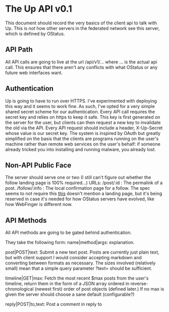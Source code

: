 # The Up API v0.1
This document should record the very basics of the client api to talk with Up. This is *not* how other servers in the federated network see this server, which is defined by OStatus.

## API Path
All API calls are going to live at the url /api/v1/...
where ... is the actual api call. This ensures that there aren't any conflicts with what OStatus or any future web interfaces want.


## Authentication
Up is going to have to run over HTTPS. I've experimented with deploying this way and it seems to work fine. As such, I've opted for a very simple shared secret scheme for our authentication.
Every API call requires the secret key and relies on https to keep it safe. This key is first generated on the server for the user, but clients can then request a new key to invalidate the
old via the API. Every API request should include a header, X-Up-Secret whose value is our secret key. The system is inspired by OAuth but greatly simplified on the basis that the clients are programs running on the user's machine rather than remote web services on the user's behalf: if someone already tricked you into installing and running malware, you already lost.

## Non-API Public Face
The server should serve one or two (I still can't figure out whether the follow landing page is 100% required...) URLs:
/post/:id : The permalink of a post.
/follow/:info : The local confirmation page for a follow. The spec seems to not require this [this](https://www.w3.org/community/ostatus/wiki/Workflow) doesn't mention a landing page, but it's being reserved in case it's needed for how OStatus servers have evolved, like how WebFinger is different now.

## API Methods
All API methods are going to be gated behind authentication.

They take the following form:
name|method|args: explanation.

post|POST|text: Submit a new text post. Posts are currently just plain text, but with client support I would consider accepting markdown and converting between formats as necessary. The sizes involved (relatively small) mean that a simple query parameter ?text= should be sufficient.

timeline|GET|max: Fetch the most recent $max posts from the user's timeline, return them in the form of a JSON array ordered in reverse-chronological (newest first) order of post objects (defined later.) If no max is given the server should choose a sane default (configurable?)

reply|POST|to,text: Post a comment in reply to 
